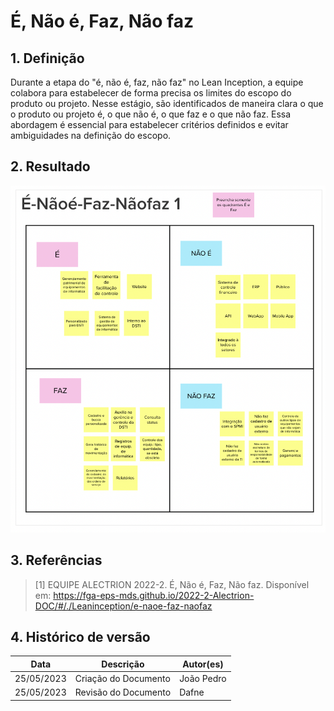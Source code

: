 # É, Não é, Faz, Não faz

## 1. Definição

Durante a etapa do "é, não é, faz, não faz" no Lean Inception, a equipe colabora para estabelecer de forma precisa os limites do escopo do produto ou projeto. Nesse estágio, são identificados de maneira clara o que o produto ou projeto é, o que não é, o que faz e o que não faz. Essa abordagem é essencial para estabelecer critérios definidos e evitar ambiguidades na definição do escopo.

## 2. Resultado

![É, Não é, Faz, Não faz](../../assets/lean-inception/faz-nao-faz.png)

## 3. Referências

> [1] EQUIPE ALECTRION 2022-2. É, Não é, Faz, Não faz. Disponível em: https://fga-eps-mds.github.io/2022-2-Alectrion-DOC/#/./Leaninception/e-naoe-faz-naofaz


## 4. Histórico de versão

|**Data**|**Descrição**|**Autor(es)**|
|--------|-------------|--------------|
|25/05/2023| Criação do Documento | João Pedro |
|25/05/2023| Revisão do Documento | Dafne |


